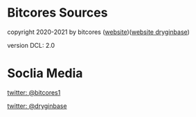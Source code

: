 # Bitcores Sources
copyright 2020-2021 by bitcores ([website](http://bitcore-s2.ml))([website dryginbase](http://dryginbase.ml/))

version DCL: 2.0 

# Soclia Media

[twitter: @bitcores1](http://twitter.com/bitcores1)

[twitter: @dryginbase](http://twitter.com/dryginbase)
